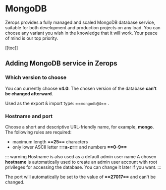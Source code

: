 # MongoDB

Zerops provides a fully managed and scaled MongoDB database service, suitable for both development and production projects on any load. You can choose any variant you wish in the knowledge that it will work. Your peace of mind is our top priority.

[[toc]]

## Adding MongoDB service in Zerops

### Which version to choose

You can currently choose **v4.0**. The chosen version of the database **can't be changed afterward**.

Used as the export & import type: ==`mongodb@4`== .

### Hostname and port

Choose a short and descriptive URL-friendly name, for example, **mongo**. The following rules are required:

* maximum length **==25==** characters
* only lower ASCII letter **==a-z==** and numbers **==0-9==**

<!-- markdownlint-disable DOCSMD004 -->
::: warning Hostname is also used as a default admin user name
A chosen **hostname** is automatically used to create an admin user account with root privileges for accessing the database. You can change it later if you want.
:::
<!-- markdownlint-enable DOCSMD004 -->

The port will automatically be set to the value of **==27017==** and can't be changed.
